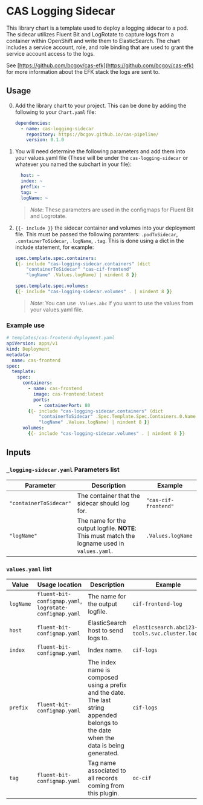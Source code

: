 # CAS Logging Sidecar

This library chart is a template used to deploy a logging sidecar to a pod. The sidecar utilizes Fluent Bit and LogRotate to capture logs from a container within OpenShift and write them to ElasticSearch. The chart includes a service account, role, and role binding that are used to grant the service account access to the logs.

See [https://github.com/bcgov/cas-efk](https://github.com/bcgov/cas-efk) for more information about the EFK stack the logs are sent to.

## Usage

0. Add the library chart to your project. This can be done by adding the following to your `Chart.yaml` file:

    ```yaml
    dependencies:
      - name: cas-logging-sidecar
        repository: https://bcgov.github.io/cas-pipeline/
        version: 0.1.0
    ```

1. You will need determine the following parameters and add them into your values.yaml file (These will be under the `cas-logging-sidecar` or whatever you named the subchart in your file):

    ```yaml
      host: ~
      index: ~
      prefix: ~
      tag: ~
      logName: ~
    ```

    > *Note*: These parameters are used in the configmaps for Fluent Bit and Logrotate.

2. `{{- include }}` the sidecar container and volumes into your deployment file. This must be passed the following paramters: `.podToSidecar`, `.containerToSidecar`, `.logName`, `.tag`. This is done using a dict in the include statement, for example:

    ```yaml
    spec.template.spec.containers:
    {{- include "cas-logging-sidecar.containers" (dict 
        "containerToSidecar" "cas-cif-frontend"
        "logName" .Values.logName) | nindent 8 }}

    spec.template.spec.volumes:
    {{- include "cas-logging-sidecar.volumes" . | nindent 8 }}
    ```

    > *Note*: You can use `.Values.abc` if you want to use the values from your values.yaml file.

### Example use

```yaml
# templates/cas-frontend-deployment.yaml
apiVersion: apps/v1
kind: Deployment
metadata:
  name: cas-frontend
spec:
  template:
    spec:
      containers:
        - name: cas-frontend
          image: cas-frontend:latest
          ports:
            - containerPort: 80
        {{- include "cas-logging-sidecar.containers" (dict 
            "containerToSidecar" .Spec.Template.Spec.Containers.0.Name
            "logName" .Values.logName) | nindent 8 }}
      volumes:
        {{- include "cas-logging-sidecar.volumes" . | nindent 8 }}
```

## Inputs

### `_logging-sidecar.yaml` Parameters list

| Parameter | Description | Example |
| --- | --- | --- |
| `"containerToSidecar"` | The container that the sidecar should log for. | `"cas-cif-frontend"` |
| `"logName"` | The name for the output logfile. **NOTE**: This must match the logname used in `values.yaml`. | `.Values.logName` |

### `values.yaml` list

| Value | Usage location | Description | Example |
| --- | --- | --- | --- |
| `logName` | `fluent-bit-configmap.yaml`, `logrotate-configmap.yaml` | The name for the output logfile. | `cif-frontend-log` |
| `host` | `fluent-bit-configmap.yaml` | ElasticSearch host to send logs to. | `elasticsearch.abc123-tools.svc.cluster.local` |
| `index` | `fluent-bit-configmap.yaml` | Index name. | `cif-logs` |
| `prefix` | `fluent-bit-configmap.yaml` | The index name is composed using a prefix and the date. The last string appended belongs to the date when the data is being generated. | `cif-logs` |
| `tag` | `fluent-bit-configmap.yaml` | Tag name associated to all records coming from this plugin. | `oc-cif` |
